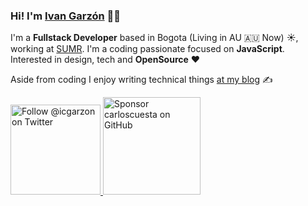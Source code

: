 ### Hi! I'm [Ivan Garzón](https://ivangarzon.dev) 👋🏼

I'm a **Fullstack Developer** based in Bogota (Living in AU 🇦🇺 Now) ☀️, working at [SUMR](https://sumr.co). I'm a coding passionate focused on **JavaScript**. Interested in design, tech and **OpenSource** ❤️

Aside from coding I enjoy writing technical things [at my blog](https://ivangarzon.dev/blog) ✍️

<p>
  <a href="https://twitter.com/intent/follow?screen_name=icgarzon">
    <img src="https://user-images.githubusercontent.com/7629661/87821427-202e0280-c870-11ea-9e38-8c7c74856753.png" width="144" alt="Follow @icgarzon on Twitter" title="Follow @icgarzon on Twitter">
  </a>

  <a href="https://github.com/sponsors/icgarzon">
    <img src="https://user-images.githubusercontent.com/7629661/87821425-1f956c00-c870-11ea-9871-a76f99739501.png" width="156" alt="Sponsor carloscuesta on GitHub" title="Sponsor icgarzon on GitHub">
  </a>
</p>
